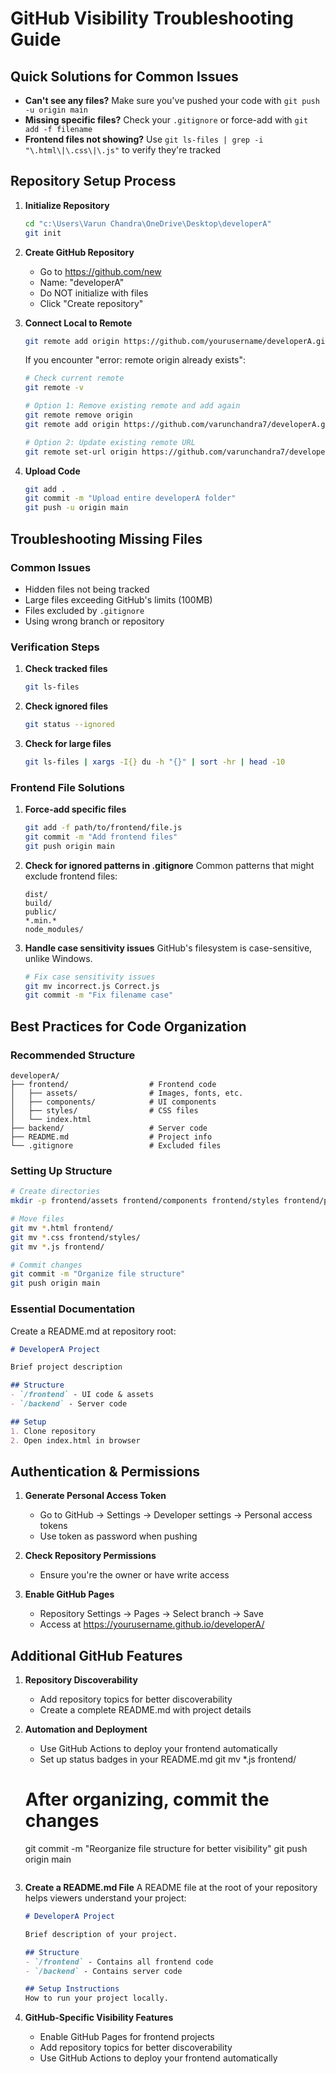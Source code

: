 # GitHub Visibility Troubleshooting Guide

## Quick Solutions for Common Issues
- **Can't see any files?** Make sure you've pushed your code with `git push -u origin main`
- **Missing specific files?** Check your `.gitignore` or force-add with `git add -f filename`
- **Frontend files not showing?** Use `git ls-files | grep -i "\.html\|\.css\|\.js"` to verify they're tracked

## Repository Setup Process

1. **Initialize Repository**
   ```bash
   cd "c:\Users\Varun Chandra\OneDrive\Desktop\developerA"
   git init
   ```

2. **Create GitHub Repository**
   - Go to https://github.com/new
   - Name: "developerA"
   - Do NOT initialize with files
   - Click "Create repository"

3. **Connect Local to Remote**
   ```bash
   git remote add origin https://github.com/yourusername/developerA.git
   ```
   
   If you encounter "error: remote origin already exists":
   ```bash
   # Check current remote
   git remote -v
   
   # Option 1: Remove existing remote and add again
   git remote remove origin
   git remote add origin https://github.com/varunchandra7/developerA.git
   
   # Option 2: Update existing remote URL
   git remote set-url origin https://github.com/varunchandra7/developerA.git
   ```

4. **Upload Code**
   ```bash
   git add .
   git commit -m "Upload entire developerA folder"
   git push -u origin main
   ```

## Troubleshooting Missing Files

### Common Issues
- Hidden files not being tracked
- Large files exceeding GitHub's limits (100MB)
- Files excluded by `.gitignore`
- Using wrong branch or repository

### Verification Steps
1. **Check tracked files**
   ```bash
   git ls-files
   ```

2. **Check ignored files**
   ```bash
   git status --ignored
   ```

3. **Check for large files**
   ```bash
   git ls-files | xargs -I{} du -h "{}" | sort -hr | head -10
   ```

### Frontend File Solutions

1. **Force-add specific files**
   ```bash
   git add -f path/to/frontend/file.js
   git commit -m "Add frontend files"
   git push origin main
   ```

2. **Check for ignored patterns in .gitignore**
   Common patterns that might exclude frontend files:
   ```
   dist/
   build/
   public/
   *.min.*
   node_modules/
   ```

3. **Handle case sensitivity issues**
   GitHub's filesystem is case-sensitive, unlike Windows.
   ```bash
   # Fix case sensitivity issues
   git mv incorrect.js Correct.js
   git commit -m "Fix filename case"
   ```

## Best Practices for Code Organization

### Recommended Structure
```
developerA/
├── frontend/                  # Frontend code
│   ├── assets/                # Images, fonts, etc.
│   ├── components/            # UI components
│   ├── styles/                # CSS files
│   └── index.html            
├── backend/                   # Server code
├── README.md                  # Project info
└── .gitignore                 # Excluded files
```

### Setting Up Structure
```bash
# Create directories
mkdir -p frontend/assets frontend/components frontend/styles frontend/pages

# Move files
git mv *.html frontend/
git mv *.css frontend/styles/
git mv *.js frontend/

# Commit changes
git commit -m "Organize file structure"
git push origin main
```

### Essential Documentation
Create a README.md at repository root:
```markdown
# DeveloperA Project

Brief project description

## Structure
- `/frontend` - UI code & assets
- `/backend` - Server code

## Setup
1. Clone repository
2. Open index.html in browser
```

## Authentication & Permissions

1. **Generate Personal Access Token**
   - Go to GitHub → Settings → Developer settings → Personal access tokens
   - Use token as password when pushing

2. **Check Repository Permissions**
   - Ensure you're the owner or have write access

3. **Enable GitHub Pages**
   - Repository Settings → Pages → Select branch → Save
   - Access at https://yourusername.github.io/developerA/

## Additional GitHub Features

1. **Repository Discoverability**
   - Add repository topics for better discoverability
   - Create a complete README.md with project details

2. **Automation and Deployment**
   - Use GitHub Actions to deploy your frontend automatically
   - Set up status badges in your README.md
    git mv *.js frontend/
    
    # After organizing, commit the changes
    git commit -m "Reorganize file structure for better visibility"
    git push origin main
    ```

11. **Create a README.md File**
    A README file at the root of your repository helps viewers understand your project:
    ```markdown
    # DeveloperA Project
    
    Brief description of your project.
    
    ## Structure
    - `/frontend` - Contains all frontend code
    - `/backend` - Contains server code
    
    ## Setup Instructions
    How to run your project locally.
    ```

12. **GitHub-Specific Visibility Features**
    - Enable GitHub Pages for frontend projects
    - Add repository topics for better discoverability
    - Use GitHub Actions to deploy your frontend automatically
